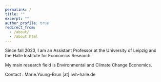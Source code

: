 ```yaml
---
permalink: /
title: ""
excerpt: ""
author_profile: true
redirect_from: 
  - /about/
  - /about.html
---
```



Since fall 2023, I am an Assistant Professor at the University of Leipzig and the Halle Institute for Economics Research.

My main research field is Environmental and Climate Change Economics.

Contact : Marie.Young-Brun [at] iwh-halle.de

<!---
![](images/image_stripes.png)
--->
